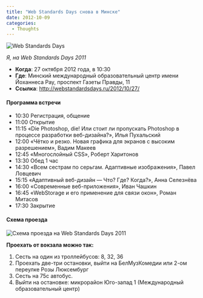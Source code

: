 ```yaml
---
title: "Web Standards Days снова в Минске"
date: 2012-10-09
categories:
  - Thoughts
---
```

![Web Standards Days](wstdays.jpg)

_Я, на Web Standards Days 2011_

* **Когда**: 27 октября 2012 года, в 10:30
* **Где**: Минский международный образовательный центр имени Йоханнеса Рау, проспект Газеты Правды, 11
* **Ссылка**: http://webstandardsdays.ru/2012/10/27/

#### Программа встречи

  * 10:30 Регистрация, общение
  * 11:00 Открытие
  * 11:15 «Die Photoshop, die! Или стоит ли пропускать Photoshop в процессе разработки веб-дизайна?», Илья Пухальский
  * 12:00 «Чётко и резко. Новая графика для экранов с высоким разрешением», Вадим Макеев
  * 12:45 «Многослойный CSS», Роберт Харитонов
  * 13:30 Обед 1 час
  * 14:30 «Всем сестрам по серьгам. Адаптивные изображения», Павел Ловцевич
  * 15:15 «Адаптивный веб-дизайн — Что? Где? Когда?», Анна Селезнёва
  * 16:00 «Современные веб-приложения», Иван Чашкин
  * 16:45 «WebStorage и его применение для связи окон», Роман Митасов
  * 17:30 Закрытие

#### Схема проезда

![Схема проезда на Web Standards Days 2011](wstdays-proezd.png)
  
**Проехать от вокзала можно так:**

  1. Сесть на один из троллейбусов: 8, 32, 36
  2. Проехать две-три остановки, выйти на БелМузКомедии или 2-ом переулке Розы Люксембург
  3. Сесть на 75c автобус.
  4. Выйти на остановке: микрорайон Юго-запад 1 (Международный образовательный центр)
